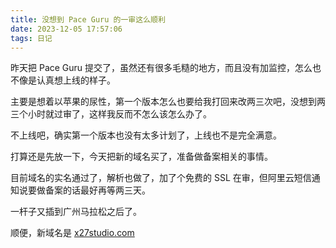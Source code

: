```yaml
---
title: 没想到 Pace Guru 的一审这么顺利
date: 2023-12-05 17:57:06
tags: 日记
---
```


昨天把 Pace Guru 提交了，虽然还有很多毛糙的地方，而且没有加监控，怎么也不像是认真想上线的样子。

主要是想着以苹果的尿性，第一个版本怎么也要给我打回来改两三次吧，没想到两三个小时就过审了，这样我反而不怎么该怎么办了。

不上线吧，确实第一个版本也没有太多计划了，上线也不是完全满意。

打算还是先放一下，今天把新的域名买了，准备做备案相关的事情。

目前域名的实名通过了，解析也做了，加了个免费的 SSL 在审，但阿里云短信通知说要做备案的话最好再等两三天。

一杆子又插到广州马拉松之后了。

顺便，新域名是 [x27studio.com](http://x27studio.com)
